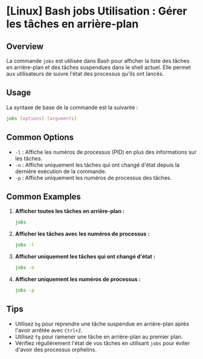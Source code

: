 # [Linux] Bash jobs Utilisation : Gérer les tâches en arrière-plan

## Overview
La commande `jobs` est utilisée dans Bash pour afficher la liste des tâches en arrière-plan et des tâches suspendues dans le shell actuel. Elle permet aux utilisateurs de suivre l'état des processus qu'ils ont lancés.

## Usage
La syntaxe de base de la commande est la suivante :

```bash
jobs [options] [arguments]
```

## Common Options
- `-l` : Affiche les numéros de processus (PID) en plus des informations sur les tâches.
- `-n` : Affiche uniquement les tâches qui ont changé d'état depuis la dernière exécution de la commande.
- `-p` : Affiche uniquement les numéros de processus des tâches.

## Common Examples

1. **Afficher toutes les tâches en arrière-plan :**
   ```bash
   jobs
   ```

2. **Afficher les tâches avec les numéros de processus :**
   ```bash
   jobs -l
   ```

3. **Afficher uniquement les tâches qui ont changé d'état :**
   ```bash
   jobs -n
   ```

4. **Afficher uniquement les numéros de processus :**
   ```bash
   jobs -p
   ```

## Tips
- Utilisez `bg` pour reprendre une tâche suspendue en arrière-plan après l'avoir arrêtée avec `Ctrl+Z`.
- Utilisez `fg` pour ramener une tâche en arrière-plan au premier plan.
- Vérifiez régulièrement l'état de vos tâches en utilisant `jobs` pour éviter d'avoir des processus orphelins.